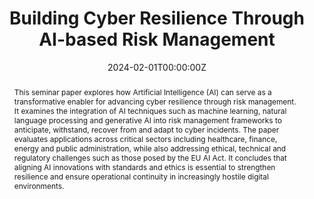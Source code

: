 ---
title: "Building Cyber Resilience Through AI-based Risk Management"
authors:
- Valentin Pfeil
# author_notes:
# - "Seminar Paper, Master’s Programme"
date: "2024-02-01T00:00:00Z"

# Schedule page publish date (NOT publication's date).
publishDate: "2024-02-15T00:00:00Z"

# Publication type (CSL standard, e.g., article-journal, paper-conference, report, thesis).
publication_types: ["report"]

# Publication name and optional abbreviated publication name.
publication: "Seminar Cyber Defense, Universität der Bundeswehr München, Fakultät Informatik"
publication_short: "Seminar Cyber Defense, UniBw M"

abstract: >
  This seminar paper explores how Artificial Intelligence (AI) can serve as a transformative enabler
  for advancing cyber resilience through risk management. It examines the integration of AI techniques
  such as machine learning, natural language processing and generative AI into risk management frameworks
  to anticipate, withstand, recover from and adapt to cyber incidents. The paper evaluates applications
  across critical sectors including healthcare, finance, energy and public administration, while also
  addressing ethical, technical and regulatory challenges such as those posed by the EU AI Act.
  It concludes that aligning AI innovations with standards and ethics is essential to strengthen
  resilience and ensure operational continuity in increasingly hostile digital environments.

# Summary (shortened abstract).
summary: >
  Seminar paper on integrating AI into cyber risk management frameworks to enhance organisational resilience,
  presented at the Seminar Cyber Defense, UniBw M (HT 2024).

tags:
- Cyber Resilience
- Risk Management
- Artificial Intelligence
- Cyber Defense
featured: false

# IDs (optional).
# hugoblox:
#   ids:
#     doi: ""
#     isbn: ""
#     issn: ""

links:
  - type: pdf
    url: "/files/UniBwM_HT24_KIRiskMgmt_VP.pdf"
  # - type: project
  #   url: ""

# Featured image (optional).
image:
  caption: ""
  focal_point: ""
  preview_only: false

# Associated Projects (optional).
# projects: []

slides: "/files/20250109_SA_KIRM_Pres_VP.pdf"
---